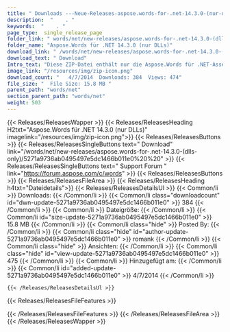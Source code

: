```yaml
---
title: " Downloads ---Neue-Releases-aspose.words-for-.net-14.3.0-(nur-dlls) . "
description:  "    . " 
keywords:  "    . " 
page_type:  single_release_page
folder_link: " words/net/new-releases/aspose.words-for-.net-14.3.0-(dlls-only)/"
folder_name: "Aspose.Words für .NET 14.3.0 (nur DLLs)"
download_link: " /words/net/new-releases/aspose.words-for-.net-14.3.0-(dlls-only)/5271a9736ab0495497e5dc1466b011e0"
download_text: " Download"
Intro_text: "Diese ZIP-Datei enthält nur die Aspose.Words für .NET-Assemblys. Die Montage..."
image_link: "/resources/img/zip-icon.png"
download_count: "   4/7/2014  Downloads: 384  Views: 474"
file_size: "  File Size: 15.8 MB "
parent_path: "words/net"
section_parent_path: "words/net"
weight: 503
---
```


{{< Releases/ReleasesWapper >}}
  {{< Releases/ReleasesHeading H2txt="Aspose.Words für .NET 14.3.0 (nur DLLs)" imagelink="/resources/img/zip-icon.png">}}
  {{< Releases/ReleasesButtons >}}
    {{< Releases/ReleasesSingleButtons text=" Download" link="/words/net/new-releases/aspose.words-for-.net-14.3.0-(dlls-only)/5271a9736ab0495497e5dc1466b011e0%20%20" >}}
    {{< Releases/ReleasesSingleButtons text=" Support Forum " link="https://forum.aspose.com/c/words" >}}
  {{< Releases/ReleasesButtons >}}
  {{< Releases/ReleasesFileArea >}}
    {{< Releases/ReleasesHeading h4txt="Dateidetails">}}
    {{< Releases/ReleasesDetailsUl >}}
            {{< Common/li >}} Downloads: {{< /Common/li >}}
      {{< Common/li class="downloadcount" id="dwn-update-5271a9736ab0495497e5dc1466b011e0" >}} 384 {{< /Common/li >}}
      {{< Common/li >}} Dateigröße: {{< /Common/li >}}
      {{< Common/li id="size-update-5271a9736ab0495497e5dc1466b011e0" >}} 15.8 MB {{< /Common/li >}} 
      {{< Common/li  class="hide" >}} Posted By: {{< /Common/li >}} 
      {{< Common/li class="hide" id="author-update-5271a9736ab0495497e5dc1466b011e0" >}} romank {{< /Common/li >}}
      {{< Common/li class="hide" >}} Ansichten: {{< /Common/li >}}
      {{< Common/li class="hide" id="view-update-5271a9736ab0495497e5dc1466b011e0" >}} 475 {{< /Common/li >}}
      {{< Common/li >}} Hinzugefügt am: {{< /Common/li >}}
      {{< Common/li id="added-update-5271a9736ab0495497e5dc1466b011e0" >}} 4/7/2014 {{< /Common/li >}} 

    {{< /Releases/ReleasesDetailsUl >}}

  {{< Releases/ReleasesFileFeatures >}}
      
  {{< /Releases/ReleasesFileFeatures >}}
 {{< /Releases/ReleasesFileArea >}}
{{< /Releases/ReleasesWapper >}}




